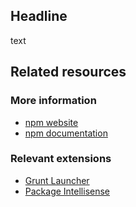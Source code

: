 <properties
	pageTitle="The .vsct file"
	description="What is the VSCT file and how to use it."
	slug="vsct-file"
	keywords="vsct, menu, commands, keybindings, buttons"
/>

## Headline
text

<aside role="complementary">

## Related resources

<section>

### More information

- [npm website](https://www.npmjs.com/)
- [npm documentation](https://docs.npmjs.com/)
</section>

<section>

### Relevant extensions

- [Grunt Launcher](https://visualstudiogallery.msdn.microsoft.com/dcbc5325-79ef-4b72-960e-0a51ee33a0ff)
- [Package Intellisense](https://visualstudiogallery.msdn.microsoft.com/65748cdb-4087-497e-a394-2e3449c8e61e)
</section>

</aside>
